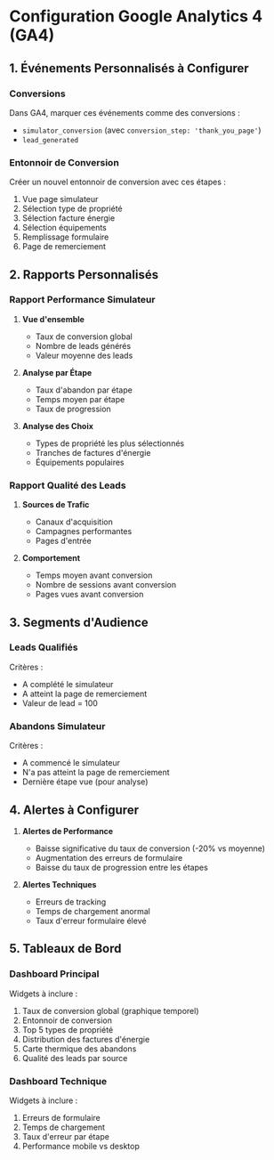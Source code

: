 # Configuration Google Analytics 4 (GA4)

## 1. Événements Personnalisés à Configurer

### Conversions
Dans GA4, marquer ces événements comme des conversions :
- `simulator_conversion` (avec `conversion_step: 'thank_you_page'`)
- `lead_generated`

### Entonnoir de Conversion
Créer un nouvel entonnoir de conversion avec ces étapes :
1. Vue page simulateur
2. Sélection type de propriété
3. Sélection facture énergie
4. Sélection équipements
5. Remplissage formulaire
6. Page de remerciement

## 2. Rapports Personnalisés

### Rapport Performance Simulateur
1. **Vue d'ensemble**
   - Taux de conversion global
   - Nombre de leads générés
   - Valeur moyenne des leads

2. **Analyse par Étape**
   - Taux d'abandon par étape
   - Temps moyen par étape
   - Taux de progression

3. **Analyse des Choix**
   - Types de propriété les plus sélectionnés
   - Tranches de factures d'énergie
   - Équipements populaires

### Rapport Qualité des Leads
1. **Sources de Trafic**
   - Canaux d'acquisition
   - Campagnes performantes
   - Pages d'entrée

2. **Comportement**
   - Temps moyen avant conversion
   - Nombre de sessions avant conversion
   - Pages vues avant conversion

## 3. Segments d'Audience

### Leads Qualifiés
Critères :
- A complété le simulateur
- A atteint la page de remerciement
- Valeur de lead = 100

### Abandons Simulateur
Critères :
- A commencé le simulateur
- N'a pas atteint la page de remerciement
- Dernière étape vue (pour analyse)

## 4. Alertes à Configurer

1. **Alertes de Performance**
   - Baisse significative du taux de conversion (-20% vs moyenne)
   - Augmentation des erreurs de formulaire
   - Baisse du taux de progression entre les étapes

2. **Alertes Techniques**
   - Erreurs de tracking
   - Temps de chargement anormal
   - Taux d'erreur formulaire élevé

## 5. Tableaux de Bord

### Dashboard Principal
Widgets à inclure :
1. Taux de conversion global (graphique temporel)
2. Entonnoir de conversion
3. Top 5 types de propriété
4. Distribution des factures d'énergie
5. Carte thermique des abandons
6. Qualité des leads par source

### Dashboard Technique
Widgets à inclure :
1. Erreurs de formulaire
2. Temps de chargement
3. Taux d'erreur par étape
4. Performance mobile vs desktop
